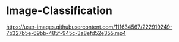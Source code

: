 # Image-Classification


https://user-images.githubusercontent.com/111634567/222919249-7b327b5e-69bb-485f-945c-3a8efd52e355.mp4

